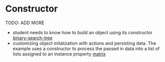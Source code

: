 # Constructor

TODO: ADD MORE

- student needs to know how to build an object using its constructor [binary-search-tree](../exercise-concepts/binary-search-tree.md)
- customizing object initalization with actions and persisting data. The example uses a constructor to process the passed in data into a list of lists assigned to an instance property [matrix](../exercise-concepts/matrix.md)
